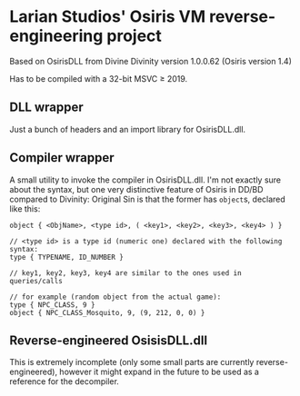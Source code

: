 Larian Studios' Osiris VM reverse-engineering project
=====================================================

Based on OsirisDLL from Divine Divinity version 1.0.0.62 (Osiris version 1.4)

Has to be compiled with a 32-bit MSVC ≥ 2019.

DLL wrapper
-----------

Just a bunch of headers and an import library for OsirisDLL.dll.

Compiler wrapper
----------------

A small utility to invoke the compiler in OsirisDLL.dll. I'm not exactly sure about the syntax, but one very distinctive feature of Osiris in DD/BD compared to Divinity: Original Sin is that the former has `object`s, declared like this:

```
object { <ObjName>, <type id>, ( <key1>, <key2>, <key3>, <key4> ) }

// <type id> is a type id (numeric one) declared with the following syntax:
type { TYPENAME, ID_NUMBER }

// key1, key2, key3, key4 are similar to the ones used in queries/calls

// for example (random object from the actual game):
type { NPC_CLASS, 9 }
object { NPC_CLASS_Mosquito, 9, (9, 212, 0, 0) }

```

Reverse-engineered OsisisDLL.dll
--------------------------------

This is extremely incomplete (only some small parts are currently reverse-engineered), however it might expand in the future to be used as a reference for the decompiler.
